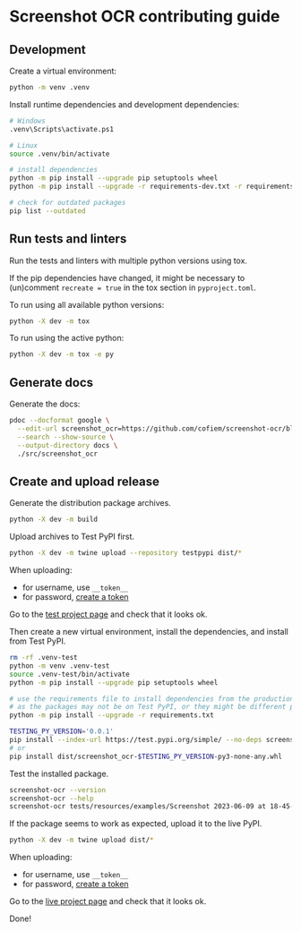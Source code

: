 # Screenshot OCR contributing guide

## Development

Create a virtual environment:

```bash
python -m venv .venv
```

Install runtime dependencies and development dependencies:

```bash
# Windows
.venv\Scripts\activate.ps1

# Linux
source .venv/bin/activate

# install dependencies
python -m pip install --upgrade pip setuptools wheel
python -m pip install --upgrade -r requirements-dev.txt -r requirements.txt

# check for outdated packages
pip list --outdated
```

## Run tests and linters

Run the tests and linters with multiple python versions using tox.

If the pip dependencies have changed, it might be necessary to 
(un)comment `recreate = true` in the tox section in `pyproject.toml`.

To run using all available python versions:

```bash
python -X dev -m tox
```

To run using the active python:

```bash
python -X dev -m tox -e py
```

## Generate docs

Generate the docs:

```bash
pdoc --docformat google \
  --edit-url screenshot_ocr=https://github.com/cofiem/screenshot-ocr/blob/main/src/screenshot_ocr/ \
  --search --show-source \
  --output-directory docs \
  ./src/screenshot_ocr
```

## Create and upload release

Generate the distribution package archives.

```bash
python -X dev -m build
```

Upload archives to Test PyPI first.

```bash
python -X dev -m twine upload --repository testpypi dist/*
```

When uploading:

- for username, use `__token__`
- for password, [create a token](https://test.pypi.org/manage/account/#api-tokens)

Go to the [test project page](https://test.pypi.org/project/screenshot-ocr) and check that it looks ok.

Then create a new virtual environment, install the dependencies, and install from Test PyPI.

```bash
rm -rf .venv-test
python -m venv .venv-test
source .venv-test/bin/activate
python -m pip install --upgrade pip setuptools wheel

# use the requirements file to install dependencies from the production PyPI,
# as the packages may not be on Test PyPI, or they might be different packages.
python -m pip install --upgrade -r requirements.txt

TESTING_PY_VERSION='0.0.1'
pip install --index-url https://test.pypi.org/simple/ --no-deps screenshot-ocr==$TESTING_PY_VERSION
# or
pip install dist/screenshot_ocr-$TESTING_PY_VERSION-py3-none-any.whl
```

Test the installed package.

```bash
screenshot-ocr --version
screenshot-ocr --help
screenshot-ocr tests/resources/examples/Screenshot 2023-06-09 at 18-45-03 Example.png
```

If the package seems to work as expected, upload it to the live PyPI.

```bash
python -X dev -m twine upload dist/*
```

When uploading:

- for username, use `__token__`
- for password, [create a token](https://pypi.org/manage/account/#api-tokens)

Go to the [live project page](https://pypi.org/project/screenshot-ocr) and check that it looks ok.

Done!

